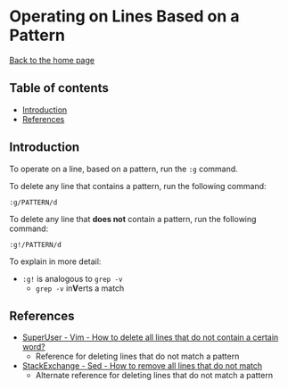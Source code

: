 # Operating on Lines Based on a Pattern

[Back to the home page](README.md)

## Table of contents

- [Introduction](#Introduction)
- [References](#References)

## Introduction

To operate on a line, based on a pattern, run the `:g` command.

To delete any line that contains a pattern, run the following command:

```
:g/PATTERN/d
```

To delete any line that **does not** contain a pattern, run the following command:

```
:g!/PATTERN/d
```

To explain in more detail:

- `:g!` is analogous to `grep -v`
    - `grep -v` in**V**erts a match

## References

- [SuperUser - Vim - How to delete all lines that do not contain a certain word?](https://superuser.com/questions/265085/how-to-delete-all-lines-that-do-not-contain-a-certain-word-in-vim)
    - Reference for deleting lines that do not match a pattern
- [StackExchange - Sed - How to remove all lines that do not match](https://unix.stackexchange.com/questions/223897/sed-how-to-remove-all-lines-that-do-not-match/223899)
    - Alternate reference for deleting lines that do not match a pattern
